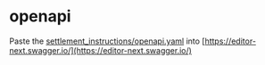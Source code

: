 # openapi

Paste the [settlement_instructions/openapi.yaml](settlement_instructions/openapi.yaml) into [https://editor-next.swagger.io/](https://editor-next.swagger.io/)